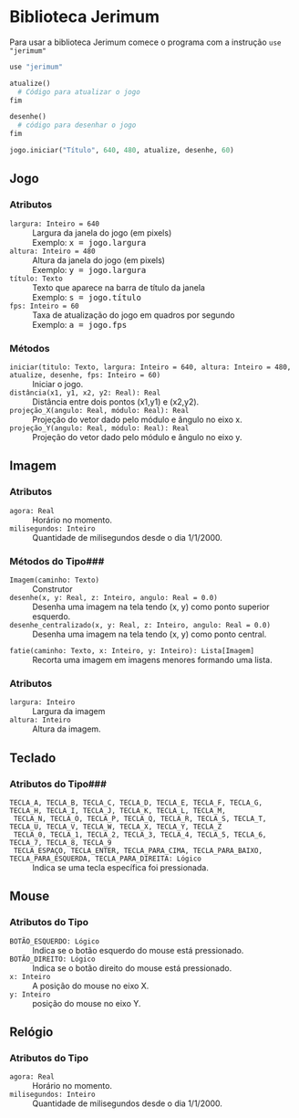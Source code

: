 # Biblioteca Jerimum #

Para usar a biblioteca Jerimum comece o programa com a instrução `use "jerimum"`

````python
use "jerimum"

atualize()
  # Código para atualizar o jogo
fim

desenhe()
  # código para desenhar o jogo
fim

jogo.iniciar("Título", 640, 480, atualize, desenhe, 60)
````

## Jogo ##


### Atributos ###
<dl>
<dt><code>largura: Inteiro = 640</code></dt>
  <dd>Largura da janela do jogo (em pixels)<br>
    Exemplo: <kbd>x = jogo.largura</kbd>
  </dd>

<dt><code>altura: Inteiro = 480</code></dt>
  <dd>Altura da janela do jogo (em pixels)<br>
    Exemplo: <kbd>y = jogo.largura</kbd></dd>
  
<dt><code>título: Texto</code></dt>
  <dd>Texto que aparece na barra de título da janela<br>
    Exemplo: <kbd>s = jogo.título</kbd>
    </dd>

<dt><code>fps: Inteiro = 60</code></dt>
  <dd>Taxa de atualização do jogo em quadros por segundo<br>
    Exemplo: <kbd>a = jogo.fps</kbd></dd>
</dl>

### Métodos ###

<dl>
<dt><code>iniciar(titulo: Texto, largura: Inteiro = 640, altura: Inteiro = 480, atualize, desenhe, fps: Inteiro = 60)</code></dt>
  <dd>Iniciar o jogo.</dd>
  
<dt><code>distância(x1, y1, x2, y2: Real): Real</code></dt>
  <dd>Distância entre dois pontos (x1,y1) e (x2,y2).</dd>
  
<dt><code>projeção_X(angulo: Real, módulo: Real): Real</code></dt>
  <dd>Projeção do vetor dado pelo módulo e ângulo no eixo x.</dd>

<dt><code>projeção_Y(angulo: Real, módulo: Real): Real</code></dt>
  <dd>Projeção do vetor dado pelo módulo e ângulo no eixo y.</dd>

</dl>

## Imagem ##

### Atributos ###
<dl>
<dt><code>agora: Real</code></dt>
  <dd>Horário no momento.</dd>
<dt><code>milisegundos: Inteiro</code></dt>
  <dd>Quantidade de milisegundos desde o dia 1/1/2000.</dd>
</dl>

### Métodos do Tipo###
<dl>
<dt><code>Imagem(caminho: Texto)</code></dt>
  <dd>Construtor</dd>
<dt><code>desenhe(x, y: Real, z: Inteiro, angulo: Real = 0.0)</code></dt>
  <dd>Desenha uma imagem na tela tendo (x, y) como ponto superior esquerdo.</dd>
<dt><code>desenhe_centralizado(x, y: Real, z: Inteiro, angulo: Real = 0.0)</code></dt>
  <dd>Desenha uma imagem na tela tendo (x, y) como ponto central.</dd>
</dl>
<dt><code>fatie(caminho: Texto, x: Inteiro, y: Inteiro): Lista[Imagem]</code></dt>
  <dd>Recorta uma imagem em imagens menores formando uma lista.</dd>
</dl>

### Atributos ###
<dl>
<dt><code>largura: Inteiro</code></dt>
  <dd>Largura da imagem</dd>
<dt><code>altura: Inteiro</code></dt>
  <dd>Altura da imagem.</dd>
</dl>

## Teclado ##

### Atributos do Tipo###

<dl>
<dt><code>TECLA_A, TECLA_B, TECLA_C, TECLA_D, TECLA_E, TECLA_F, TECLA_G, TECLA_H, TECLA_I, TECLA_J, TECLA_K, TECLA_L, TECLA_M,
 TECLA_N, TECLA_O, TECLA_P, TECLA_Q, TECLA_R, TECLA_S, TECLA_T, TECLA_U, TECLA_V, TECLA_W, TECLA_X, TECLA_Y, TECLA_Z
 TECLA_0, TECLA_1, TECLA_2, TECLA_3, TECLA_4, TECLA_5, TECLA_6, TECLA_7, TECLA_8, TECLA_9
 TECLA_ESPAÇO, TECLA_ENTER, TECLA_PARA_CIMA, TECLA_PARA_BAIXO, TECLA_PARA_ESQUERDA, TECLA_PARA_DIREITA: Lógico</code></dt>
  <dd>Indica se uma tecla específica foi pressionada.</dd>
  </dl>

## Mouse ##

### Atributos do Tipo ###
<dl>
<dt><code>BOTÃO_ESQUERDO: Lógico</code></dt>
  <dd>Indica se o botão esquerdo do mouse está pressionado.</dd>
<dt><code>BOTÃO_DIREITO: Lógico</code></dt>
  <dd>Indica se o botão direito do mouse está pressionado.</dd>
<dt><code>x: Inteiro</code></dt>
  <dd>A posição do mouse no eixo X.</dd>
<dt><code>y: Inteiro</code></dt>
  <dd> posição do mouse no eixo Y.</dd>
</dl>

## Relógio ##

### Atributos do Tipo ###
<dl>
<dt><code>agora: Real</code></dt>
  <dd>Horário no momento.</dd>
<dt><code>milisegundos: Inteiro</code></dt>
  <dd>Quantidade de milisegundos desde o dia 1/1/2000.</dd>
</dl>
